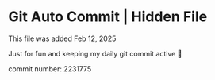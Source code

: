 # Git Auto Commit | Hidden File

This file was added Feb 12, 2025

Just for fun and keeping my daily git commit active 🤪

commit number: 2231775
